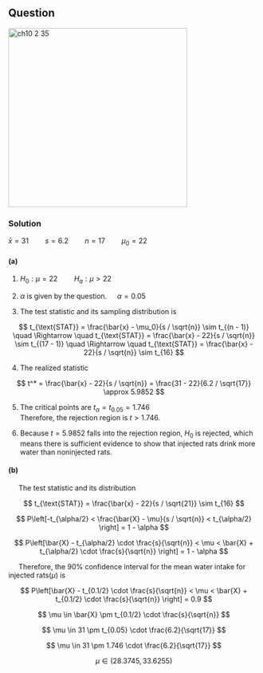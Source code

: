 ## Question
<img width="359" alt="ch10 2 35" src="https://github.com/user-attachments/assets/04059ec4-66e9-4285-89cc-7b24762e849b" />

### Solution
$\bar{x} = 31 \quad  \quad s = 6.2 \quad  \quad n = 17 \quad  \quad \mu_0 = 22$  
  
#### (a)
1. $H_0: \mu = 22 \quad \quad H_a: \mu > 22$
  
2. $\alpha$ is given by the question. $\quad \alpha=0.05$
  
3. The test statistic and its sampling distribution is  

$$
t_{\text{STAT}} = \frac{\bar{x} - \mu_0}{s / \sqrt{n}} \sim t_{(n - 1)} \quad \Rightarrow \quad t_{\text{STAT}} = \frac{\bar{x} - 22}{s / \sqrt{n}} \sim t_{(17 - 1)} \quad \Rightarrow \quad t_{\text{STAT}} = \frac{\bar{x} - 22}{s / \sqrt{n}} \sim t_{16}
$$
     
4. The realized statistic  

$$
t^* = \frac{\bar{x} - 22}{s / \sqrt{n}} = \frac{31 - 22}{6.2 / \sqrt{17}} \approx 5.9852
$$
     
5. The critical points are $t_{\alpha} = t_{0.05} = 1.746$  
   Therefore, the rejection region is $t > 1.746$.
     
6. Because $t = 5.9852$ falls into the rejection region, $H_0$ is rejected, which means there is sufficient evidence to show that injected rats drink more water than noninjected rats.
   
   
    
#### (b)  
$\quad$ The test statistic and its distribution  

$$
t_{\text{STAT}} = \frac{\bar{x} - 22}{s / \sqrt{21}} \sim t_{16}
$$

$$
P\left[-t_{\alpha/2} < \frac{\bar{X} - \mu}{s / \sqrt{n}} < t_{\alpha/2} \right] = 1 - \alpha
$$

$$
P\left[\bar{X} - t_{\alpha/2} \cdot \frac{s}{\sqrt{n}} < \mu < \bar{X} + t_{\alpha/2} \cdot \frac{s}{\sqrt{n}} \right] = 1 - \alpha
$$

$\quad$ Therefore, the 90% confidence interval for the mean water intake for injected rats($\mu$) is 

$$
P\left[\bar{X} - t_{0.1/2} \cdot \frac{s}{\sqrt{n}} < \mu < \bar{X} + t_{0.1/2} \cdot \frac{s}{\sqrt{n}} \right] = 0.9  
$$

$$
\mu \in \bar{X} \pm t_{0.1/2} \cdot \frac{s}{\sqrt{n}}  
$$

$$
\mu \in 31 \pm t_{0.05} \cdot \frac{6.2}{\sqrt{17}}
$$

$$
\mu \in 31 \pm 1.746 \cdot \frac{6.2}{\sqrt{17}}
$$

$$
\mu \in (28.3745,33.6255)
$$


